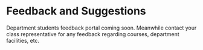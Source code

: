 # Feedback and Suggestions

Department students feedback portal coming soon. Meanwhile contact your class representative for any feedback regarding courses, department facilities, etc.

